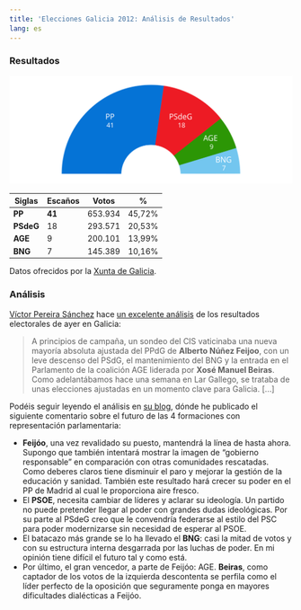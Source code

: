 ```yaml
---
title: 'Elecciones Galicia 2012: Análisis de Resultados'
lang: es
---
```


### Resultados

![Resultados de las Elecciones Galicia 2012][1]

<table>
	<thead>
		<tr>
			<th>Siglas</th>
			<th>Escaños</th>
			<th>Votos</th>
			<th>%</th>
		</tr>
	</thead>
	<tbody>
		<tr>
			<td><strong>PP</strong></td>
			<td><strong>41</strong></td>
			<td>653.934</td>
			<td>45,72%</td>
		</tr>
		<tr>
			<td><strong>PSdeG</strong></td>
			<td>18</td>
			<td>293.571</td>
			<td>20,53%</td>
		</tr>
		<tr>
			<td><strong>AGE</strong></td>
			<td>9</td>
			<td>200.101</td>
			<td>13,99%</td>
		</tr>
		<tr>
			<td><strong>BNG</strong></td>
			<td>7</td>
			<td>145.389</td>
			<td>10,16%</td>
		</tr>
	</tbody>
</table>
<figcaption>Datos ofrecidos por la <a href="http://resultados2012.xunta.es">Xunta de Galicia</a>.</figcaption>

### Análisis

[Víctor Pereira Sánchez][2] hace [un excelente análisis][3] de los resultados electorales de ayer en Galicia:

> A principios de campaña, un sondeo del CIS vaticinaba una nueva mayoría absoluta ajustada del PPdG de **Alberto Núñez Feijoo**, con un leve descenso del PSdG, el mantenimiento del BNG y la entrada en el Parlamento de la coalición AGE liderada por **Xosé Manuel Beiras**. Como adelantábamos hace una semana en Lar Gallego, se trataba de unas elecciones ajustadas en un momento clave para Galicia. […]

Podéis seguir leyendo el análisis en [su blog][3], dónde he publicado el siguiente comentario sobre el futuro de las 4 formaciones con representación parlamentaria:

  * **Feijóo**, una vez revalidado su puesto, mantendrá la línea de hasta ahora. Supongo que también intentará mostrar la imagen de “gobierno responsable” en comparación con otras comunidades rescatadas. Como deberes claros tiene disminuir el paro y mejorar la gestión de la educación y sanidad. También este resultado hará crecer su poder en el PP de Madrid al cual le proporciona aire fresco.
  * El **PSOE**, necesita cambiar de líderes y aclarar su ideología. Un partido no puede pretender llegar al poder con grandes dudas ideológicas. Por su parte al PSdeG creo que le convendría federarse al estilo del PSC para poder modernizarse sin necesidad de esperar al PSOE.
  * El batacazo más grande se lo ha llevado el **BNG**: casi la mitad de votos y con su estructura interna desgarrada por las luchas de poder. En mi opinión tiene difícil el futuro tal y como está.
  * Por último, el gran vencedor, a parte de Feijóo: AGE. **Beiras**, como captador de los votos de la izquierda descontenta se perfila como el líder perfecto de la oposición que seguramente ponga en mayores dificultades dialécticas a Feijóo.

   [1]: /media/2012/10/eleccions-galicia-2012.svg
   [2]: http://twitter.com/victrpsanchez
   [3]: http://largallego.blogspot.com.es/2012/10/21-o-en-galicia-un-analisis.html
